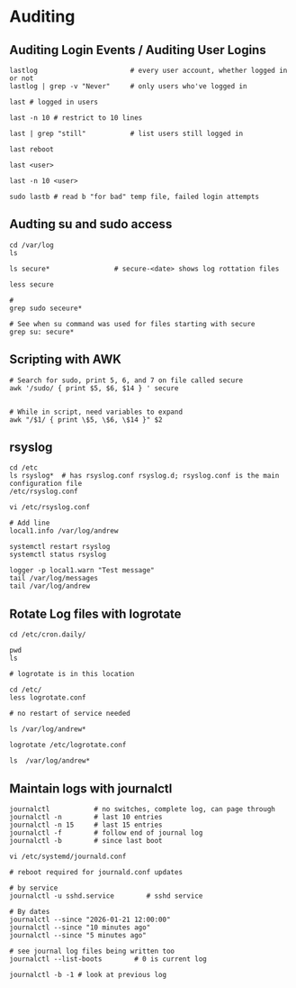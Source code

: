 # Auditing 

## Auditing Login Events / Auditing User Logins

    lastlog                       # every user account, whether logged in or not
    lastlog | grep -v "Never"     # only users who've logged in

    last # logged in users

    last -n 10 # restrict to 10 lines

    last | grep "still"           # list users still logged in

    last reboot

    last <user>

    last -n 10 <user>

    sudo lastb # read b "for bad" temp file, failed login attempts

## Audting su and sudo access

    cd /var/log
    ls

    ls secure*                # secure-<date> shows log rottation files

    less secure

    # 
    grep sudo seceure*

    # See when su command was used for files starting with secure
    grep su: secure*

## Scripting with AWK

    # Search for sudo, print 5, 6, and 7 on file called secure
    awk '/sudo/ { print $5, $6, $14 } ' secure


    # While in script, need variables to expand
    awk "/$1/ { print \$5, \$6, \$14 }" $2

## rsyslog

    cd /etc
    ls rsyslog*  # has rsyslog.conf rsyslog.d; rsyslog.conf is the main configuration file
    /etc/rsyslog.conf

    vi /etc/rsyslog.conf

    # Add line
    local1.info /var/log/andrew

    systemctl restart rsyslog
    systemctl status rsyslog

    logger -p local1.warn "Test message"    
    tail /var/log/messages
    tail /var/log/andrew
    
## Rotate Log files with logrotate

    cd /etc/cron.daily/

    pwd
    ls

    # logrotate is in this location

    cd /etc/
    less logrotate.conf

    # no restart of service needed

    ls /var/log/andrew*

    logrotate /etc/logrotate.conf

    ls  /var/log/andrew*

## Maintain logs with journalctl

    journalctl           # no switches, complete log, can page through
    journalctl -n        # last 10 entries
    journalctl -n 15     # last 15 entries
    journalctl -f        # follow end of journal log
    journalctl -b        # since last boot

    vi /etc/systemd/journald.conf

    # reboot required for journald.conf updates

    # by service
    journalctl -u sshd.service        # sshd service

    # By dates
    journalctl --since "2026-01-21 12:00:00"
    journalctl --since "10 minutes ago"
    journalctl --since "5 minutes ago"

    # see journal log files being written too 
    journalctl --list-boots        # 0 is current log

    journalctl -b -1 # look at previous log  
